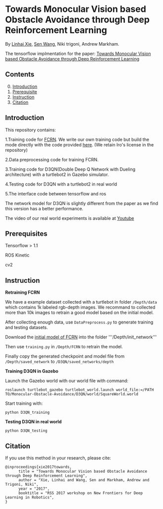 # Towards Monocular Vision based Obstacle Avoidance through Deep Reinforcement Learning

By [Linhai Xie](https://www.cs.ox.ac.uk/people/linhai.xie/), [Sen Wang](http://senwang.weebly.com/), Niki trigoni, Andrew Markham.

The tensorflow implmentation for the paper: [Towards Monocular Vision based Obstacle Avoidance through Deep Reinforcement Learning](https://arxiv.org/abs/1706.09829)

## Contents
0. [Introduction](#introduction)
0. [Prerequisite](#Prerequisite)
0. [Instruction](#instruction)
0. [Citation](#citation)

## Introduction

This repository contains:

1.Training code for [FCRN](https://arxiv.org/abs/1606.00373). We write our own training code but build the mode directly with the code provided [here](https://github.com/iro-cp/FCRN-DepthPrediction). (We retain Iro's license in the repository)

2.Data preprocessing code for training FCRN.

3.Training code for D3QN(Double Deep Q Network with Dueling architecture) with a turtlebot2 in Gazebo simulator.

4.Testing code for D3QN with a turtlebot2 in real world

5.The interface code between tensorflow and ros

The network model for D3QN is slightly different from the paper as we find this version has a better performance.

The video of our real world experiments is available at [Youtube](https://www.youtube.com/watch?v=qNIVgG4RUDM)

## Prerequisites

Tensorflow > 1.1

ROS Kinetic

cv2

## Instruction
**Retraining FCRN**

We have a example dataset collected with a turtlebot in folder ```/Depth/data``` which contains 1k labeled rgb-depth images. 
We recommand to collected more than 10k images to retrain a good model based on the initial model.

After collecting enough data, use `DataPreprocess.py` to generate training and testing datasets.

Download the [initial model of FCRN](http://campar.in.tum.de/files/rupprecht/depthpred/NYU_FCRN-checkpoint.zip) into the folder '''/Depth/init_network'''

Then use `training.py` in ```/Depth/FCRN``` to retrain the model.

Finally copy the generated checkpoint and model file from ```/Depth/saved_network``` to ```/D3QN/saved_networks/depth```

**Training D3QN in Gazebo**

Launch the Gazebo world with our world file with command:

```roslaunch turtlebot_gazebo turtlebot_world.launch world_file:=/PATH TO/Monocular-Obstacle-Avoidance/D3QN/world/SquareWorld.world```

Start training with:

```python D3QN_training```

**Testing D3QN in real world**

```python D3QN_testing```

## Citation

If you use this method in your research, please cite:

	@inproceedings{xie2017towards,
		  title = "Towards Monocular Vision based Obstacle Avoidance through Deep Reinforcement Learning",
		  author = "Xie, Linhai and Wang, Sen and Markham, Andrew and Trigoni, Niki",
		  year = "2017",
		  booktitle = "RSS 2017 workshop on New Frontiers for Deep Learning in Robotics",
	}



